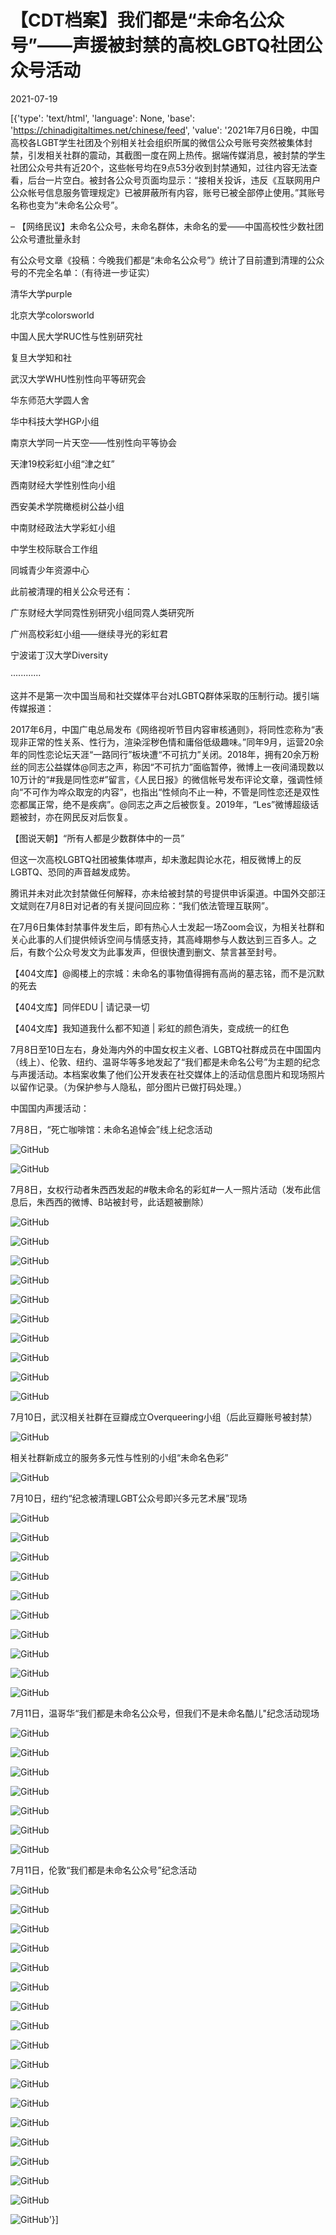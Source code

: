 # 【CDT档案】我们都是“未命名公众号”——声援被封禁的高校LGBTQ社团公众号活动

2021-07-19

[{'type': 'text/html', 'language': None, 'base': 'https://chinadigitaltimes.net/chinese/feed', 'value': '2021年7月6日晚，中国高校各LGBT学生社团及个别相关社会组织所属的微信公众号账号突然被集体封禁，引发相关社群的震动，其截图一度在网上热传。据端传媒消息，被封禁的学生社团公众号共有近20个，这些帐号均在9点53分收到封禁通知，过往内容无法查看，后台一片空白。被封各公众号页面均显示：“接相关投诉，违反《互联网用户公众帐号信息服务管理规定》已被屏蔽所有内容，账号已被全部停止使用。”其账号名称也变为“未命名公众号”。

&#8211; 【网络民议】未命名公众号，未命名群体，未命名的爱——中国高校性少数社团公众号遭批量永封

有公众号文章《投稿：今晚我们都是“未命名公众号”》统计了目前遭到清理的公众号的不完全名单：（有待进一步证实）



清华大学purple

北京大学colorsworld

中国人民大学RUC性与性别研究社

复旦大学知和社

武汉大学WHU性别性向平等研究会

华东师范大学圆人舍

华中科技大学HGP小组

南京大学同一片天空——性别性向平等协会

天津19校彩虹小组“津之虹”

西南财经大学性别性向小组

西安美术学院橄榄树公益小组

中南财经政法大学彩虹小组

中学生校际联合工作组

同城青少年资源中心

此前被清理的相关公众号还有：

广东财经大学同霓性别研究小组同霓人类研究所

广州高校彩虹小组——继续寻光的彩虹君

宁波诺丁汉大学Diversity

············



这并不是第一次中国当局和社交媒体平台对LGBTQ群体采取的压制行动。援引端传媒报道：



2017年6月，中国广电总局发布《网络视听节目内容审核通则》，将同性恋称为“表现非正常的性关系、性行为，渲染淫秽色情和庸俗低级趣味。”同年9月，运营20余年的同性恋论坛天涯“一路同行”板块遭“不可抗力”关闭。2018年，拥有20余万粉丝的同志公益媒体@同志之声，称因“不可抗力”面临暂停，微博上一夜间涌现数以10万计的“#我是同性恋#”留言，《人民日报》的微信帐号发布评论文章，强调性倾向“不可作为哗众取宠的内容”，也指出“性倾向不止一种，不管是同性恋还是双性恋都属正常，绝不是疾病”。@同志之声之后被恢复。2019年，“Les”微博超级话题被封，亦在网民反对后恢复。







【图说天朝】“所有人都是少数群体中的一员”



但这一次高校LGBTQ社团被集体噤声，却未激起舆论水花，相反微博上的反LGBTQ、恐同的声音越发成势。

腾讯并未对此次封禁做任何解释，亦未给被封禁的号提供申诉渠道。中国外交部汪文斌则在7月8日对记者的有关提问回应称：“我们依法管理互联网”。

在7月6日集体封禁事件发生后，即有热心人士发起一场Zoom会议，为相关社群和关心此事的人们提供倾诉空间与情感支持，其高峰期参与人数达到三百多人。之后，有数个公众号发文为此事发声，但很快遭到删文、禁言甚至封号。





【404文库】@阁楼上的宗城：未命名的事物值得拥有高尚的墓志铭，而不是沉默的死去





【404文库】同伴EDU | 请记录一切





【404文库】我知道我什么都不知道 | 彩虹的颜色消失，变成统一的红色





7月8日至10日左右，身处海内外的中国女权主义者、LGBTQ社群成员在中国国内（线上）、伦敦、纽约、温哥华等多地发起了“我们都是未命名公号”为主题的纪念与声援活动。本档案收集了他们公开发表在社交媒体上的活动信息图片和现场照片以留作记录。（为保护参与人隐私，部分图片已做打码处理。）

中国国内声援活动：



7月8日，“死亡咖啡馆：未命名追悼会”线上纪念活动



![GitHub](https://chinadigitaltimes.net/chinese/files/2021/07/IMG_8544.jpg)

![GitHub](https://chinadigitaltimes.net/chinese/files/2021/07/IMG_8545-scaled.jpg)



7月8日，女权行动者朱西西发起的#敬未命名的彩虹#一人一照片活动（发布此信息后，朱西西的微博、B站被封号，此话题被删除）



![GitHub](https://chinadigitaltimes.net/chinese/files/2021/07/一人一照片.jpg)

![GitHub](https://chinadigitaltimes.net/chinese/files/2021/07/IMG_8563-scaled.jpg)

![GitHub](https://chinadigitaltimes.net/chinese/files/2021/07/IMG_8567-1.jpg)

![GitHub](https://chinadigitaltimes.net/chinese/files/2021/07/IMG_8566-scaled.jpg)

![GitHub](https://chinadigitaltimes.net/chinese/files/2021/07/IMG_8671-scaled.jpg)

![GitHub](https://chinadigitaltimes.net/chinese/files/2021/07/IMG_8568-scaled.jpg)

![GitHub](https://chinadigitaltimes.net/chinese/files/2021/07/IMG_8569-scaled.jpg)

![GitHub](https://chinadigitaltimes.net/chinese/files/2021/07/IMG_8570-scaled.jpg)

![GitHub](https://chinadigitaltimes.net/chinese/files/2021/07/IMG_8571-scaled.jpg)

![GitHub](https://chinadigitaltimes.net/chinese/files/2021/07/IMG_8562.jpg)



7月10日，武汉相关社群在豆瓣成立Overqueering小组（后此豆瓣账号被封禁）



![GitHub](https://chinadigitaltimes.net/chinese/files/2021/07/IMG_8546-scaled.jpg)



相关社群新成立的服务多元性与性别的小组“未命名色彩”



![GitHub](https://chinadigitaltimes.net/chinese/files/2021/07/IMG_8684-scaled.jpeg)

7月10日，纽约“纪念被清理LGBT公众号即兴多元艺术展”现场

![GitHub](https://chinadigitaltimes.net/chinese/files/2021/07/IMG_8477.jpg)

![GitHub](https://chinadigitaltimes.net/chinese/files/2021/07/tempImagewaySjZ-scaled.jpg)

![GitHub](https://chinadigitaltimes.net/chinese/files/2021/07/tempImageZ4Rx7q-scaled.jpg)

![GitHub](https://chinadigitaltimes.net/chinese/files/2021/07/IMG_8537-scaled.jpg)

![GitHub](https://chinadigitaltimes.net/chinese/files/2021/07/IMG_8538-scaled.jpg)

![GitHub](https://chinadigitaltimes.net/chinese/files/2021/07/IMG_8560.jpg)

![GitHub](https://chinadigitaltimes.net/chinese/files/2021/07/IMG_8536-scaled.jpg)

![GitHub](https://chinadigitaltimes.net/chinese/files/2021/07/IMG_8534-scaled.jpg)

![GitHub](https://chinadigitaltimes.net/chinese/files/2021/07/IMG_8557.jpg)

![GitHub](https://chinadigitaltimes.net/chinese/files/2021/07/IMG_8673-scaled.jpg)

7月11日，温哥华“我们都是未命名公众号，但我们不是未命名酷儿&quot;纪念活动现场

![GitHub](https://chinadigitaltimes.net/chinese/files/2021/07/IMG_8543.jpg)

![GitHub](https://chinadigitaltimes.net/chinese/files/2021/07/8EDA1C49-A917-4C0A-9A47-CEB9DDCB84A0-scaled.jpeg)

![GitHub](https://chinadigitaltimes.net/chinese/files/2021/07/IMG_3222-scaled.jpeg)

![GitHub](https://chinadigitaltimes.net/chinese/files/2021/07/IMG_6071.jpeg)

![GitHub](https://chinadigitaltimes.net/chinese/files/2021/07/75D857DC-C1BB-452D-ABCA-41113233DDDF.jpeg)

![GitHub](https://chinadigitaltimes.net/chinese/files/2021/07/IMG_3220-scaled.jpeg)

![GitHub](https://chinadigitaltimes.net/chinese/files/2021/07/952C7C4D-F15C-428C-870C-EE2FB8DFEBB2.jpeg)

7月11日，伦敦“我们都是未命名公众号”纪念活动

![GitHub](https://chinadigitaltimes.net/chinese/files/2021/07/IMG_8547.jpg)

![GitHub](https://chinadigitaltimes.net/chinese/files/2021/07/Copy-of-IMG_8377-scaled.jpg)

![GitHub](https://chinadigitaltimes.net/chinese/files/2021/07/Copy-of-IMG_8381-scaled.jpg)

![GitHub](https://chinadigitaltimes.net/chinese/files/2021/07/Copy-of-IMG_8393-scaled.jpg)

![GitHub](https://chinadigitaltimes.net/chinese/files/2021/07/Copy-of-IMG_8396-scaled.jpg)

![GitHub](https://chinadigitaltimes.net/chinese/files/2021/07/Copy-of-IMG_8398-scaled.jpg)

![GitHub](https://chinadigitaltimes.net/chinese/files/2021/07/Copy-of-IMG_8423-scaled.jpg)

![GitHub](https://chinadigitaltimes.net/chinese/files/2021/07/Copy-of-IMG_8446-scaled.jpg)

![GitHub](https://chinadigitaltimes.net/chinese/files/2021/07/Copy-of-IMG_8479-scaled.jpg)

![GitHub](https://chinadigitaltimes.net/chinese/files/2021/07/Copy-of-IMG_8456-scaled.jpg)

![GitHub](https://chinadigitaltimes.net/chinese/files/2021/07/Copy-of-IMG_8455-scaled.jpg)

![GitHub](https://chinadigitaltimes.net/chinese/files/2021/07/Copy-of-IMG_8448-scaled.jpg)

![GitHub](https://chinadigitaltimes.net/chinese/files/2021/07/Copy-of-IMG_8504-scaled.jpg)

![GitHub](https://chinadigitaltimes.net/chinese/files/2021/07/Copy-of-IMG_8502-scaled.jpg)

![GitHub](https://chinadigitaltimes.net/chinese/files/2021/07/Copy-of-IMG_8420-scaled.jpg)

![GitHub](https://chinadigitaltimes.net/chinese/files/2021/07/Copy-of-IMG_8439-scaled.jpg)

![GitHub](https://chinadigitaltimes.net/chinese/files/2021/07/Copy-of-IMG_8403-scaled.jpg)

![GitHub](https://chinadigitaltimes.net/chinese/files/2021/07/Copy-of-IMG_8451-scaled.jpg)'}]